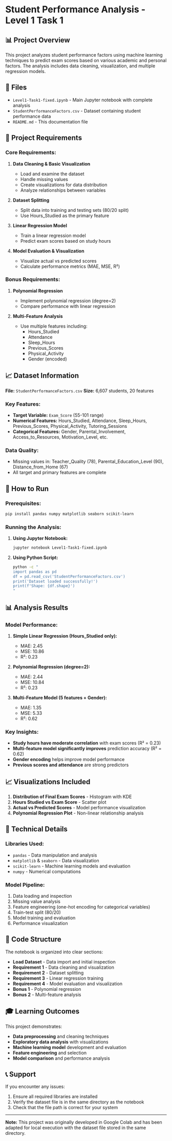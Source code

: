# Student Performance Analysis - Level 1 Task 1

## 📊 Project Overview

This project analyzes student performance factors using machine learning techniques to predict exam scores based on various academic and personal factors. The analysis includes data cleaning, visualization, and multiple regression models.

## 📁 Files

- `Level1-Task1-fixed.ipynb` - Main Jupyter notebook with complete analysis
- `StudentPerformanceFactors.csv` - Dataset containing student performance data
- `README.md` - This documentation file

## 🎯 Project Requirements

### Core Requirements:
1. **Data Cleaning & Basic Visualization**
   - Load and examine the dataset
   - Handle missing values
   - Create visualizations for data distribution
   - Analyze relationships between variables

2. **Dataset Splitting**
   - Split data into training and testing sets (80/20 split)
   - Use Hours_Studied as the primary feature

3. **Linear Regression Model**
   - Train a linear regression model
   - Predict exam scores based on study hours

4. **Model Evaluation & Visualization**
   - Visualize actual vs predicted scores
   - Calculate performance metrics (MAE, MSE, R²)

### Bonus Requirements:
1. **Polynomial Regression**
   - Implement polynomial regression (degree=2)
   - Compare performance with linear regression

2. **Multi-Feature Analysis**
   - Use multiple features including:
     - Hours_Studied
     - Attendance
     - Sleep_Hours
     - Previous_Scores
     - Physical_Activity
     - Gender (encoded)

## 📈 Dataset Information

**File:** `StudentPerformanceFactors.csv`
**Size:** 6,607 students, 20 features

### Key Features:
- **Target Variable:** `Exam_Score` (55-101 range)
- **Numerical Features:** Hours_Studied, Attendance, Sleep_Hours, Previous_Scores, Physical_Activity, Tutoring_Sessions
- **Categorical Features:** Gender, Parental_Involvement, Access_to_Resources, Motivation_Level, etc.

### Data Quality:
- Missing values in: Teacher_Quality (78), Parental_Education_Level (90), Distance_from_Home (67)
- All target and primary features are complete

## 🚀 How to Run

### Prerequisites:
```bash
pip install pandas numpy matplotlib seaborn scikit-learn
```

### Running the Analysis:
1. **Using Jupyter Notebook:**
   ```bash
   jupyter notebook Level1-Task1-fixed.ipynb
   ```

2. **Using Python Script:**
   ```bash
   python -c "
   import pandas as pd
   df = pd.read_csv('StudentPerformanceFactors.csv')
   print('Dataset loaded successfully!')
   print(f'Shape: {df.shape}')
   "
   ```

## 📊 Analysis Results

### Model Performance:

1. **Simple Linear Regression (Hours_Studied only):**
   - MAE: 2.45
   - MSE: 10.86
   - R²: 0.23

2. **Polynomial Regression (degree=2):**
   - MAE: 2.44
   - MSE: 10.84
   - R²: 0.23

3. **Multi-Feature Model (5 features + Gender):**
   - MAE: 1.35
   - MSE: 5.33
   - R²: 0.62

### Key Insights:
- **Study hours have moderate correlation** with exam scores (R² = 0.23)
- **Multi-feature model significantly improves** prediction accuracy (R² = 0.62)
- **Gender encoding** helps improve model performance
- **Previous scores and attendance** are strong predictors

## 📈 Visualizations Included

1. **Distribution of Final Exam Scores** - Histogram with KDE
2. **Hours Studied vs Exam Score** - Scatter plot
3. **Actual vs Predicted Scores** - Model performance visualization
4. **Polynomial Regression Plot** - Non-linear relationship analysis

## 🔧 Technical Details

### Libraries Used:
- `pandas` - Data manipulation and analysis
- `matplotlib` & `seaborn` - Data visualization
- `scikit-learn` - Machine learning models and evaluation
- `numpy` - Numerical computations

### Model Pipeline:
1. Data loading and inspection
2. Missing value analysis
3. Feature engineering (one-hot encoding for categorical variables)
4. Train-test split (80/20)
5. Model training and evaluation
6. Performance visualization

## 📝 Code Structure

The notebook is organized into clear sections:
- **Load Dataset** - Data import and initial inspection
- **Requirement 1** - Data cleaning and visualization
- **Requirement 2** - Dataset splitting
- **Requirement 3** - Linear regression training
- **Requirement 4** - Model evaluation and visualization
- **Bonus 1** - Polynomial regression
- **Bonus 2** - Multi-feature analysis

## 🎓 Learning Outcomes

This project demonstrates:
- **Data preprocessing** and cleaning techniques
- **Exploratory data analysis** with visualizations
- **Machine learning model** development and evaluation
- **Feature engineering** and selection
- **Model comparison** and performance analysis

## 📞 Support

If you encounter any issues:
1. Ensure all required libraries are installed
2. Verify the dataset file is in the same directory as the notebook
3. Check that the file path is correct for your system

---

**Note:** This project was originally developed in Google Colab and has been adapted for local execution with the dataset file stored in the same directory. 